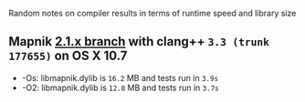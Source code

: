 Random notes on compiler results in terms of runtime speed and library size

## Mapnik [2.1.x branch](https://github.com/mapnik/mapnik/commit/c6fd387469633ee7055aee606abb6f5d3d936a29) with clang++ `3.3 (trunk 177655)` on OS X 10.7
- -Os: libmapnik.dylib is `16.2` MB and tests run in `3.9s`
- -O2: libmapnik.dylib is `12.8` MB and tests run in `3.7s`
